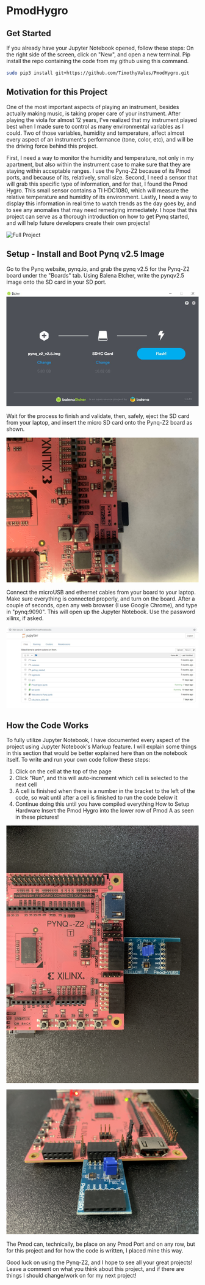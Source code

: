 # PmodHygro

## Get Started
If you already have your Jupyter Notebook opened, follow these steps:
On the right side of the screen, click on "New", and open a new terminal. Pip install the repo containing the code from my github using this command. 

```sh
sudo pip3 install git+https://github.com/TimothyVales/PmodHygro.git
```

## Motivation for this Project
One of the most important aspects of playing an instrument, besides actually making music, is taking proper care of your instrument. After playing the viola for almost 12 years, I've realized that my instrument played best when I made sure to control as many environmental variables as I could. Two of those variables, humidity and temperature, affect almost every aspect of an instrument's performance (tone, color, etc), and will be the driving force behind this project. 

First, I need a way to monitor the humidity and temperature, not only in my apartment, but also within the instrument case to make sure that they are staying within acceptable ranges. I use the Pynq-Z2 because of its Pmod ports, and because of its, relatively, small size. Second, I need a sensor that will grab this specific type of information, and for that, I found the Pmod Hygro. This small sensor contains a TI HDC1080, which will measure the relative temperature and humidity of its environment. Lastly, I need a way to display this information in real time to watch trends as the day goes by, and to see any anomalies that may need remedying immediately. 
I hope that this project can serve as a thorough introduction on how to get Pynq started, and will help future developers create their own projects! 

![Full Project](https://github.com/TimothyVales/PmodHygro/blob/master/Full_board_setup.jpg)

## Setup - Install and Boot Pynq v2.5 Image
Go to the Pynq website, pynq.io, and grab the pynq v2.5 for the Pynq-Z2 board under the "Boards" tab. 
Using Balena Etcher, write the pynqv2.5 image onto the SD card in your SD port.

![Balena UI](https://github.com/TimothyVales/PmodHygro/blob/master/Balena.JPG)

Wait for the process to finish and validate, then, safely, eject the SD card from your laptop, and insert the micro SD card onto the Pynq-Z2 board as shown. 

![SD Card Location](https://github.com/TimothyVales/PmodHygro/blob/master/SD_Card.jpg)

Connect the microUSB and ethernet cables from your board to your laptop. 
Make sure everything is connected properly, and turn on the board. After a couple of seconds, open any web browser (I use Google Chrome), and type in "pynq:9090". This will open up the Jupyter Notebook. Use the password xilinx, if asked.

![Jupyter NB](https://github.com/TimothyVales/PmodHygro/blob/master/JupyterNB.JPG)

## How the Code Works
To fully utilize Jupyter Notebook, I have documented every aspect of the project using Jupyter Notebook's Markup feature. I will explain some things in this section that would be better explained here than on the notebook itself. 
To write and run your own code follow these steps:
1) Click on the cell at the top of the page
2) Click "Run", and this will auto-increment which cell is selected to the next cell
3) A cell is finished when there is a number in the bracket to the left of the code, so wait until after a cell is finished to run the code below it
4) Continue doing this until you have compiled everything
How to Setup Hardware
Insert the Pmod Hygro into the lower row of Pmod A as seen in these pictures! 

![Pmod Top](https://github.com/TimothyVales/PmodHygro/blob/master/Pmod_top.jpg)

![Pmod Side](https://github.com/TimothyVales/PmodHygro/blob/master/Pmod_side.JPG)

The Pmod can, technically, be place on any Pmod Port and on any row, but for this project and for how the code is written, I placed mine this way. 
 
Good luck on using the Pynq-Z2, and I hope to see all your great projects! Leave a comment on what you think about this project, and if there are things I should change/work on for my next project! 
